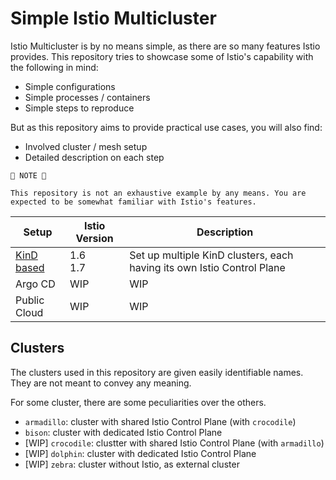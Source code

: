 # Simple Istio Multicluster

Istio Multicluster is by no means simple, as there are so many features Istio provides. This repository tries to showcase some of Istio's capability with the following in mind:

- Simple configurations
- Simple processes / containers
- Simple steps to reproduce

But as this repository aims to provide practical use cases, you will also find:

- Involved cluster / mesh setup
- Detailed description on each step

```
📍 NOTE 📍

This repository is not an exhaustive example by any means. You are expected to be somewhat familiar with Istio's features.
```

| Setup        | Istio Version | Description                                                            |
| ------------ | ------------- | ---------------------------------------------------------------------- |
| [KinD based] | 1.6<br />1.7  | Set up multiple KinD clusters, each having its own Istio Control Plane |
| Argo CD      | WIP           | WIP                                                                    |
| Public Cloud | WIP           | WIP                                                                    |

[kind based]: https://github.com/rytswd/simple-istio-multicluster/tree/master/docs/kind-based/README.md

## Clusters

The clusters used in this repository are given easily identifiable names. They are not meant to convey any meaning.

For some cluster, there are some peculiarities over the others.

- `armadillo`: cluster with shared Istio Control Plane (with `crocodile`)
- `bison`: cluster with dedicated Istio Control Plane
- [WIP] `crocodile`: clustter with shared Istio Control Plane (with `armadillo`)
- [WIP] `dolphin`: cluster with dedicated Istio Control Plane
- [WIP] `zebra`: cluster without Istio, as external cluster
